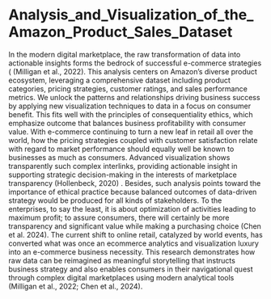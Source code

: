 # Analysis_and_Visualization_of_the_Amazon_Product_Sales_Dataset

In the modern digital marketplace, the raw transformation of data into actionable insights forms
the bedrock of successful e-commerce strategies (
(Milligan et al., 2022). This analysis centers on
Amazon’s diverse product ecosystem, leveraging a
comprehensive dataset including product categories,
pricing strategies, customer ratings, and sales performance metrics. We unlock the patterns and relationships driving business success by applying new
visualization techniques to data in a focus on consumer benefit. This fits well with the principles of
consequentiality ethics, which emphasize outcome
that balances business profitability with consumer
value.
With e-commerce continuing to turn a new leaf
in retail all over the world, how the pricing strategies coupled with customer satisfaction relate with
regard to market performance should equally well
be known to businesses as much as consumers.
Advanced visualization shows transparently such
complex interlinks, providing actionable insight in
supporting strategic decision-making in the interests
of marketplace transparency (Hollenbeck, 2020) .
Besides, such analysis points toward the importance
of ethical practice because balanced outcomes of
data-driven strategy would be produced for all kinds
of stakeholders. To the enterprises, to say the least,
it is about optimization of activities leading to maximum profit; to assure consumers, there will certainly
be more transparency and significant value while
making a purchasing choice (Chen et al. 2024).
The current shift to online retail, catalyzed by
world events, has converted what was once an ecommerce analytics and visualization luxury into
an e-commerce business necessity. This research
demonstrates how raw data can be reimagined as
meaningful storytelling that instructs business strategy and also enables consumers in their navigational
quest through complex digital marketplaces using
modern analytical tools (Milligan et al., 2022; Chen
et al., 2024).

